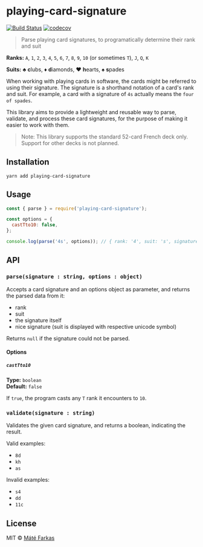 # playing-card-signature

[![Build Status](https://travis-ci.org/wolfika/playing-card-signature.svg?branch=master)](https://travis-ci.org/wolfika/playing-card-signature) [![codecov](https://codecov.io/gh/wolfika/playing-card-signature/branch/master/graph/badge.svg)](https://codecov.io/gh/wolfika/playing-card-signature)

> Parse playing card signatures, to programatically determine their rank and suit

**Ranks:** `A`, `1`, `2`, `3`, `4`, `5`, `6`, `7`, `8`, `9`, `10` (or sometimes `T`), `J`, `Q`, `K`

**Suits:** ♣ **c**lubs, ♦ **d**iamonds, ♥ **h**earts, ♠ **s**pades

When working with playing cards in software, the cards might be referred to using their signature. The signature is a shorthand notation of a card's rank and suit. For example, a card with a signature of `4s` actually means the `four of spades`.

This library aims to provide a lightweight and reusable way to parse, validate, and process these card signatures, for the purpose of making it easier to work with them.

> Note: This library supports the standard 52-card French deck only. Support for other decks is not planned.


## Installation

`yarn add playing-card-signature`


## Usage

```javascript
const { parse } = require('playing-card-signature');

const options = {
  castTto10: false,
};

console.log(parse('4s', options)); // { rank: '4', suit: 's', signature: '4s', niceSignature: '♠4' }
```


## API

### `parse(signature : string, options : object)`

Accepts a card signature and an options object as parameter, and returns the parsed data from it:
* rank
* suit
* the signature itself
* nice signature (suit is displayed with respective unicode symbol)

Returns `null` if the signature could not be parsed.


#### Options


##### `castTto10`

**Type:** `boolean`<br/>
**Default:** `false`<br/>

If `true`, the program casts any `T` rank it encounters to `10`.


### `validate(signature : string)`

Validates the given card signature, and returns a boolean, indicating the result.

Valid examples:
* `8d`
* `kh`
* `as`

Invalid examples:
* `s4`
* `dd`
* `11c`


## License

MIT © [Máté Farkas](https://github.com/wolfika)
